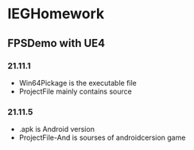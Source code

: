 # IEGHomework

## FPSDemo with UE4

### 21.11.1
* Win64Pickage is the executable file
* ProjectFile mainly contains source

### 21.11.5
* .apk is Android version
* ProjectFile-And is sourses of androidcersion game
